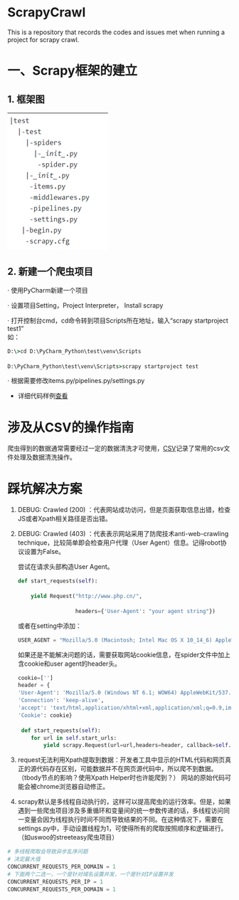# ScrapyCrawl

This is a repository that records the codes and issues met when running a project for scrapy crawl. 

# 一、Scrapy框架的建立

## 1. 框架图

![project_menu](/img/project_menu.bmp)

## 2. 新建一个爬虫项目

· 使用PyCharm新建一个项目

· 设置项目Setting，Project Interpreter， Install scrapy

· 打开控制台cmd，cd命令转到项目Scripts所在地址，输入“scrapy startproject test1”  
  如：
  
```cmd
D:\>cd D:\PyCharm_Python\test\venv\Scripts

D:\PyCharm_Python\test\venv\Scripts>scrapy startproject test
```

· 根据需要修改items.py/pipelines.py/settings.py

* 详细代码样例[查看](/lianjia)

 # 涉及从CSV的操作指南
 
 爬虫得到的数据通常需要经过一定的数据清洗才可使用，[CSV](/csv)记录了常用的csv文件处理及数据清洗操作。
 

# 踩坑解决方案

1. DEBUG: Crawled (200) ：代表网站成功访问，但是页面获取信息出错，检查JS或者Xpath相关路径是否出错。  

2. DEBUG: Crawled (403) ：代表表示网站采用了防爬技术anti-web-crawling technique，比较简单即会检查用户代理（User Agent）信息。记得robot协议设置为False。

    尝试在请求头部构造User Agent。

    ```python
    def start_requests(self): 

        yield Request("http://www.php.cn/", 

                      headers={'User-Agent': "your agent string"})
    ```

    或者在setting中添加：

    ```python
    USER_AGENT = "Mozilla/5.0 (Macintosh; Intel Mac OS X 10_14_6) AppleWebKit/537.36 (KHTML, like Gecko) Chrome/77.0.3865.120 Safari/537.36"
    ```
    
    如果还是不能解决问题的话，需要获取网站cookie信息，在spider文件中加上含cookie和user agent的header头。
    
    ```python
    cookie=['']
    header = {
    'User-Agent': 'Mozilla/5.0 (Windows NT 6.1; WOW64) AppleWebKit/537.36 (KHTML, like Gecko) Chrome/53.0.2785.143 Safari/537.36',
    'Connection': 'keep-alive',
    'accept': 'text/html,application/xhtml+xml,application/xml;q=0.9,image/webp,*/*;q=0.8',
    'Cookie': cookie}
    
     def start_requests(self):
        for url in self.start_urls:
            yield scrapy.Request(url=url,headers=header, callback=self.parse)
     ```
    
 3. request无法利用Xpath提取到数据：开发者工具中显示的HTML代码和网页真正的源代码存在区别，可能数据并不在网页源代码中，所以爬不到数据。（tbody节点的影响？使用Xpath Helper时也许能爬到？）
    网站的原始代码可能会被chrome浏览器自动修正。
    
 4. scrapy默认是多线程自动执行的，这样可以提高爬虫的运行效率。但是，如果遇到一些爬虫项目涉及多重循环和变量间的统一参数传递的话，多线程访问同一变量会因为线程执行时间不同而导致结果的不同。在这种情况下，需要在settings.py中，手动设置线程为1，可使得所有的爬取按照顺序和逻辑进行。（如uswoo的streeteasy爬虫项目）
 ```python
 # 多线程爬取会导致异步乱序问题
# 决定最大值
CONCURRENT_REQUESTS_PER_DOMAIN = 1
# 下面两个二选一，一个是针对域名设置并发，一个是针对IP设置并发
CONCURRENT_REQUESTS_PER_IP = 1
CONCURRENT_REQUESTS_PER_DOMAIN = 1
```

 
 
